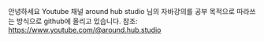 안녕하세요 Youtube 채널 around hub studio 님의 자바강의를 공부 목적으로 따라쓰는 방식으로 github에 올리고 있습니다.
참조: https://www.youtube.com/@around.hub.studio
